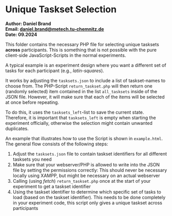 Unique Taskset Selection
========================
**Author: Daniel Brand** \
**Email: <daniel.brand@metech.tu-chemnitz.de>** \
**Date: 09.2024**

This folder contains the necessary PHP file for selecting unique tasksets **across** participants. This is something that is not possible with the pure client-side JavaScript-Scripts in the normal experiments.

A typical example is an experiment design where you want a different set of tasks for each participant (e.g., *latin-squares*).

It works by adjusting the `tasksets.json` to include a list of taskset-names to choose from. The PHP-Script `return_taskset.php` will then return one (randomly selected) item contained in the list `all_tasksets` inside of the JSON file. However, it will make sure that each of the items will be selected at once before repeating.

To do this, it uses the `tasksets_left`-list to save the current state. Therefore, it is important that `tasksets_left` is empty when starting the experiment officially, otherwise the selection might contain unwanted duplicates.

An example that illustrates how to use the Script is shown in `example.html`. The general flow consists of the following steps:
1. Adjust the `tasksets.json` file to contain taskset identifiers for all different tasksets you need
2. Make sure that your webserver/PHP is allowed to write into the JSON file by setting the permissions correctly: This should never be necessary locally using XAMPP, but might be necessary on an actual webserver
3. Calling (using *fetch*) `return_taskset.php` once at the start of your experiment to get a taskset identifier
4. Using the taskset identifier to determine which specific set of tasks to load (based on the taskset identifier). This needs to be done completely in your experiment code, this script only gives a unique taskset across participants

